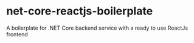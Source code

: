 # net-core-reactjs-boilerplate
A boilerplate for .NET Core backend service with a ready to use ReactJs frontend
